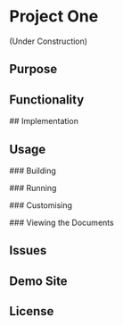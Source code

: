 # Project One
(Under Construction)

## Purpose

## Functionality

## Implementation

## Usage

### Building

### Running

### Customising

### Viewing the Documents

## Issues

## Demo Site

## License
